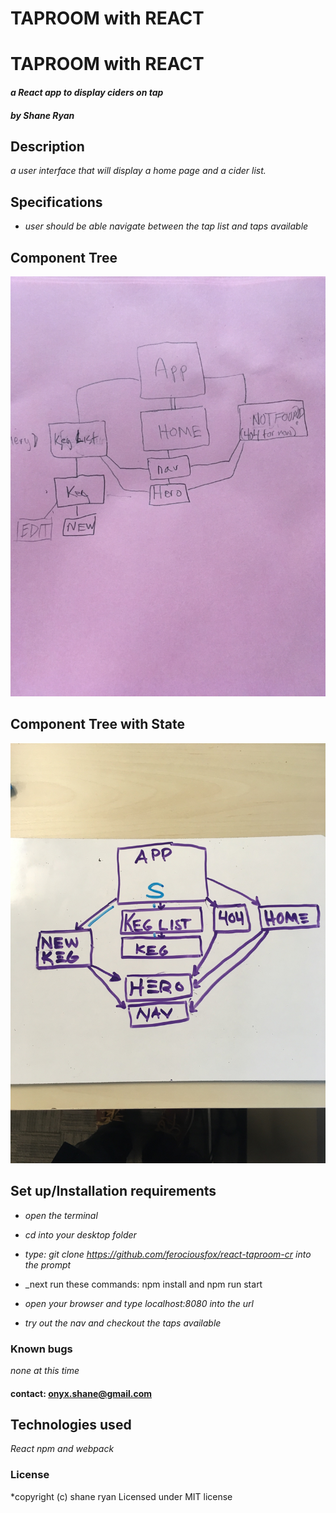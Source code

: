# TAPROOM with REACT



# TAPROOM with REACT

#### _a React app to display ciders on tap_

#### _by Shane Ryan_

## Description

_a user interface that will display a home page and a cider list._

## Specifications

  * _user should be able navigate between the tap list and taps available_

## Component Tree
![Component Tree](/img-resources/component-tree.JPG)
## Component Tree with State
![Stateful Component Tree](/img-resources/state-tree.jpg)

## Set up/Installation requirements

  * _open the terminal_

  * _cd into your desktop folder_

  * _type: git clone https://github.com/ferociousfox/react-taproom-cr into the prompt_

  * _next run these commands: npm install and npm run start

  * _open your browser and type localhost:8080 into the url_

  * _try out the nav and checkout the taps available_

### Known bugs

 _none at this time_

#### contact: onyx.shane@gmail.com

## Technologies used

_React npm and webpack_

### License

*copyright (c) shane ryan
Licensed under MIT license
